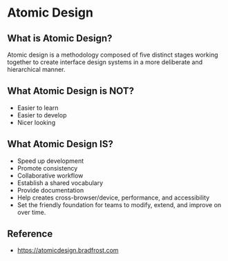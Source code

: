 # Atomic Design

## What is Atomic Design?
Atomic design is a methodology composed of five distinct stages working together to create interface design systems in a more deliberate and hierarchical manner.

## What Atomic Design is NOT?
* Easier to learn
* Easier to develop
* Nicer looking

## What Atomic Design IS?
* Speed up development
* Promote consistency
* Collaborative workflow
* Establish a shared vocabulary
* Provide documentation
* Help creates cross-browser/device, performance, and accessibility
* Set the friendly foundation for teams to modify, extend, and improve on over time.

## Reference
* https://atomicdesign.bradfrost.com